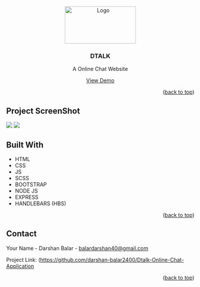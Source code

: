 <!-- Improved compatibility of back to top link: See: https://github.com/othneildrew/Best-README-Template/pull/73 -->
<a name="readme-top"></a>

<!-- PROJECT LOGO -->
<br />
<div align="center">
  <a href="https://github.com/othneildrew/Best-README-Template">
    <img src="https://res.cloudinary.com/dexratgkq/image/upload/v1661598630/samples/dtalk_pxnxwh.png" alt="Logo" width="190" height="100">
  </a>

  <h3 align="center">DTALK</h3>

  <p align="center">
    A Online Chat Website
    <br />
  </p>
  <a href="https://real-time-chat-balar.herokuapp.com/">View Demo</a>
</div>



<p align="right">(<a href="#readme-top">back to top</a>)</p>

## Project ScreenShot

<img src="https://res.cloudinary.com/dexratgkq/image/upload/v1661598778/samples/ss1_nnylvj.png">
<img src="https://res.cloudinary.com/dexratgkq/image/upload/v1661598872/samples/ss2_yznoes.png">

## Built With

* HTML
* CSS
* JS
* SCSS
* BOOTSTRAP
* NODE JS
* EXPRESS
* HANDLEBARS (HBS)

<p align="right">(<a href="#readme-top">back to top</a>)</p>



<!-- CONTACT -->
## Contact

Your Name - Darshan Balar - balardarshan40@gmail.com

Project Link: (https://github.com/darshan-balar2400/Dtalk-Online-Chat-Application

<p align="right">(<a href="#readme-top">back to top</a>)</p>


